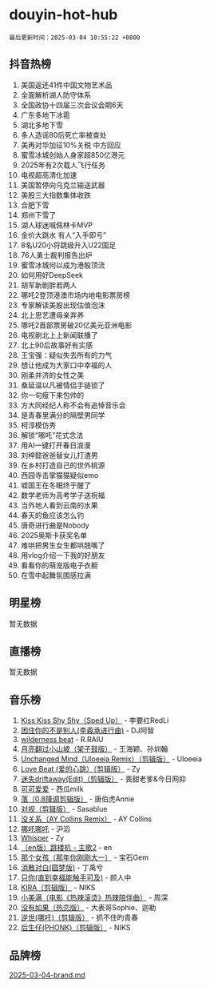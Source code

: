 # douyin-hot-hub

`最后更新时间：2025-03-04 10:55:22 +0800`

## 抖音热榜

1. 美国返还41件中国文物艺术品
1. 全面解析湖人防守体系
1. 全国政协十四届三次会议会期6天
1. 广东多地下冰雹
1. 湖北多地下雪
1. 多人造谣80后死亡率被查处
1. 美再对华加征10%关税 中方回应
1. 蜜雪冰城创始人身家超850亿港元
1. 2025年有2次载人飞行任务
1. 电视超高清化加速
1. 美国暂停向乌克兰输送武器
1. 美股三大指数集体收跌
1. 合肥下雪
1. 郑州下雪了
1. 湖人球迷喊佩林卡MVP
1. 金价大跳水 有人“入手即亏”
1. 8名U20小将跳级升入U22国足
1. 76人勇士裁判报告出炉
1. 蜜雪冰城何以成为港股顶流
1. 如何用好DeepSeek
1. 胡军新剧胖若两人
1. 哪吒2登顶港澳市场内地电影票房榜
1. 专家解读美股出现估值泡沫
1. 北上思艺遭母亲弃养
1. 哪吒2首部票房破20亿美元亚洲电影
1. 电视剧北上上新闻联播了
1. 北上90后故事好有实感
1. 王宝强：疑似失去所有的力气
1. 想让他成为大家口中幸福的人
1. 刚柔并济的女性之美
1. 桑延温以凡被情侣手链锁了
1. 你一句瘦下来包帅的
1. 方大同经纪人称不会有追悼音乐会
1. 是青春里满分的隔壁男同学
1. 柯淳模仿秀
1. 解锁“哪吒”花式念法
1. 用AI一键打开春日浪漫
1. 刘梓懿爸爸替女儿打渣男
1. 在乡村打造自己的世外桃源
1. 西园寺击掌猫猫疑似emo
1. 嘘国王在冬眠终于醒了
1. 数学老师为高考学子送祝福
1. 当外地人看到云南的水果
1. 春天的鱼应该怎么钓
1. 唐奇进行曲是Nobody
1. 2025奥斯卡获奖名单
1. 难哄把男生女生都哄翘嘴了
1. 用vlog介绍一下我的好朋友
1. 看看你的萌宠版电子衣橱
1. 在雪中起舞氛围感拉满

## 明星榜

暂无数据

## 直播榜

暂无数据

## 音乐榜

1. [Kiss Kiss Shy Shy（Sped Up）](https://sf3-cdn-tos.douyinstatic.com/obj/tos-cn-ve-2774/oYpXDAeGgQK0zfPaji7iKUixpCXFGILeLGmvYA) - 李要红RedLi
1. [困住你的不是别人(李羲承进行曲)](https://sf3-cdn-tos.douyinstatic.com/obj/tos-cn-ve-2774/okWrrVL1iQGZbfHVeCPAe7IaerYfM2jEQi5mNI) - DJ阿智
1. [wilderness beat](https://sf3-cdn-tos.douyinstatic.com/obj/tos-cn-ve-2774/o0oBmODSFCpfFdLRGzAAFC2ah9AIMEQfAOueVE) - R.RAIU
1. [月亮翻过小山坡（架子鼓版）](https://sf3-cdn-tos.douyinstatic.com/obj/tos-cn-ve-2774/oMNeN2LYSVP6MMtoAQFGfeQDeftQqYPEErIl8Y) - 王海颖、孙圳翰
1. [Unchanged Mind（Uloeeia Remix）（剪辑版）](https://sf6-cdn-tos.douyinstatic.com/obj/tos-cn-ve-2774/oIHYu1YfsziJqmggAqBsXOiiI2Y1QB6I61RsMW) - Uloeeia
1. [Love Beat  (爱的心跳）（剪辑版）](https://sf3-cdn-tos.douyinstatic.com/obj/tos-cn-ve-2774/oUlARwvEINIisZ9nCnKMZiYFGfCCYLtDADDBge) - Zy
1. [迷失driftaway(Edit)（剪辑版）](https://sf5-hl-cdn-tos.douyinstatic.com/obj/tos-cn-ve-2774/ogaa1xGNeFO6FCaMgO8PzzAceEI4fBLDMi15H3) - 喪甜老爹&今日网抑
1. [可可爱爱](https://sf5-hl-cdn-tos.douyinstatic.com/obj/tos-cn-ve-2774/0deb1e75aea643b9927ba26aaafa29dd) - 西瓜milk
1. [落（0.8降调剪辑版）](https://sf3-cdn-tos.douyinstatic.com/obj/tos-cn-ve-2774/ociN0WUv3APijBYr6DUmAHmdkZ5MjM6gIF3iA) - 唐伯虎Annie
1. [对视（剪辑版）](https://sf3-cdn-tos.douyinstatic.com/obj/tos-cn-ve-2774/ogKtIhiB0WfAa18F9z3uWODMtZi2ysB1VuAIsQ) - Sasablue
1. [没关系（AY Collins Remix）](https://sf3-cdn-tos.douyinstatic.com/obj/tos-cn-ve-2774/oIBbI5Ghw4zdUCQMJrDEFaAQilZP3EIDSi7MW) - AY Collins
1. [哪吒哪吒](https://sf3-cdn-tos.douyinstatic.com/obj/tos-cn-ve-2774/oUkQCgCDnBanFehFEFQDxCQntAOIfp9gyZYFVo) - 沪滔
1. [Whisper](https://sf5-hl-cdn-tos.douyinstatic.com/obj/tos-cn-ve-2774/oEeYKDxIDCFuArkftgkGqCnG7xZtRC2rEMKBQi) - Zy
1. [（en版）跳楼机 - 主歌2](https://sf3-cdn-tos.douyinstatic.com/obj/tos-cn-ve-2774/oklN6GvgQ2L8DpPeaAGf1gPeyKzjXFwHIwoCZv) - en
1. [那个女孩（那年你刚刚大一）](https://sf3-cdn-tos.douyinstatic.com/obj/tos-cn-ve-2774/o4IZw7TlivwiBBBMA2rIgWrGNIrjFroh6bPqQ) - 宝石Gem
1. [消散对白(圆梦版)](https://sf3-cdn-tos.douyinstatic.com/obj/tos-cn-ve-2774/og4jB5I5IizzoZVAAAzWgBMAsMDWoArfwBOiFs) - 丁禹兮
1. [只你(直到幸福能触手可及)](https://sf3-cdn-tos.douyinstatic.com/obj/tos-cn-ve-2774/o0lBkRDzFTeaVSUz3ZZSCBVtZ5DIMQGfgmEAuE) - 颜人中
1. [KIRA（剪辑版）](https://sf3-cdn-tos.douyinstatic.com/obj/tos-cn-ve-2774/o0Bq3TvdHqOfzihWrHyABMociuMA3Inwsbx9Wi) - NIKS
1. [小美满（电影《热辣滚烫》热辣陪伴曲）](https://sf3-cdn-tos.douyinstatic.com/obj/tos-cn-ve-2774/o0GAn2lSgfZIDUgtevCGDQYnFg4CwnrBaxbTZL) - 周深
1. [没有如果（热恋版）](https://sf3-cdn-tos.douyinstatic.com/obj/tos-cn-ve-2774/o4iETqbxIThtCXlBeV0DfAhZsbCFGhagYupnMx) - 大表哥Sophie、迦勒
1. [逆世(哪吒)（剪辑版）](https://sf5-hl-cdn-tos.douyinstatic.com/obj/tos-cn-ve-2774/oMIEZAfEogrLnzfDWMBiZKCWuXIUFLtRDsOFWs) - 抓不住旳青春
1. [后生仔(PHONK)（剪辑版）](https://sf3-cdn-tos.douyinstatic.com/obj/tos-cn-ve-2774/o0TzmfumdQAJ1aGG9F5LfTXIYeGcqYKRPAeFdJ) - NIKS

## 品牌榜

[2025-03-04-brand.md](2025-03-04-brand.md)
